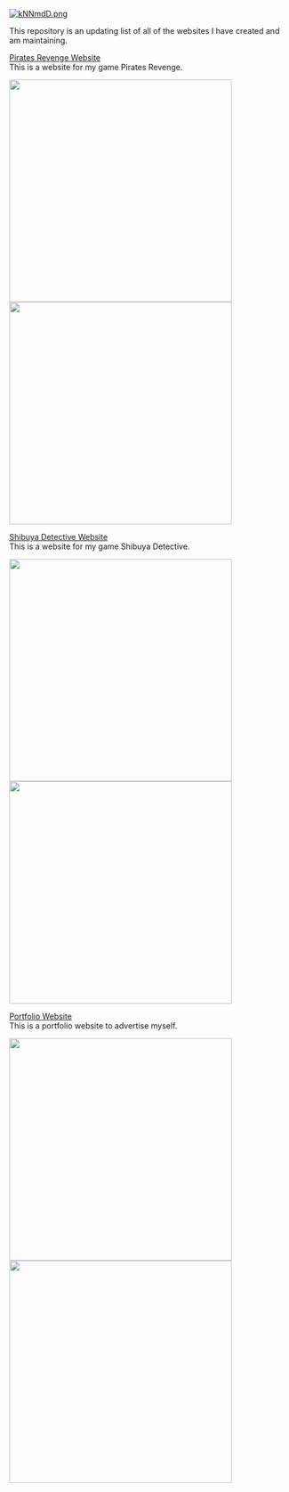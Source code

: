 [![kNNmdD.png](https://user-images.githubusercontent.com/96705270/169420846-643d0764-1f2a-4491-8c26-e44c441dae52.png)](https://user-images.githubusercontent.com/96705270/169420846-643d0764-1f2a-4491-8c26-e44c441dae52.png)


This repository is an updating list of all of the websites I have created and am maintaining.
  
  

[Pirates Revenge Website](https://pirates-revenge.web.app/)  
This is a website for my game Pirates Revenge.  

<img src="https://user-images.githubusercontent.com/96705270/169421770-83709ab9-a29c-4814-8aa0-f61e88acca36.png" width="400" /> <img src="https://user-images.githubusercontent.com/96705270/169421776-6a597ea0-b912-467f-b210-73effbd52c07.png" width="400" /> 

[Shibuya Detective Website](https://shibuya-detective.web.app/)  
This is a website for my game Shibuya Detective.  

<img src="https://user-images.githubusercontent.com/96705270/169421782-a701f2cc-19dc-4216-8ba7-7e507bfb8cfe.png" width="400" /> <img src="https://user-images.githubusercontent.com/96705270/169421786-3aca18fa-c8c0-4bbc-8f5a-16668b3b9784.png" width="400" />

[Portfolio Website](https://seanhlewis.me/)  
This is a portfolio website to advertise myself.  

<img src="https://user-images.githubusercontent.com/96705270/169421795-6cc2ee17-7e33-4d03-b4f7-df5773a6a4f7.png" width="400" /> <img src="https://user-images.githubusercontent.com/96705270/169421802-543f1d98-1a9d-4c14-b931-1b5ac24ef10a.png" width="400" />

